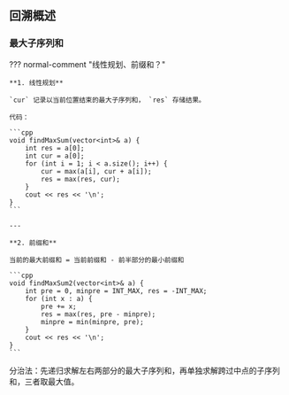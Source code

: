 ## 回溯概述

### 最大子序列和

??? normal-comment "线性规划、前缀和？"

    **1. 线性规划**

    `cur` 记录以当前位置结束的最大子序列和， `res` 存储结果。

    代码：

    ```cpp
    void findMaxSum(vector<int>& a) {
        int res = a[0];
        int cur = a[0];
        for (int i = 1; i < a.size(); i++) {
            cur = max(a[i], cur + a[i]);
            res = max(res, cur);
        }
        cout << res << '\n';
    }
    ```

    ---

    **2. 前缀和**

    当前的最大前缀和 = 当前前缀和 - 前半部分的最小前缀和

    ```cpp
    void findMaxSum2(vector<int>& a) {
        int pre = 0, minpre = INT_MAX, res = -INT_MAX;
        for (int x : a) {
            pre += x;
            res = max(res, pre - minpre);
            minpre = min(minpre, pre);
        }
        cout << res << '\n';
    }
    ```

分治法：先递归求解左右两部分的最大子序列和，再单独求解跨过中点的子序列和，三者取最大值。

